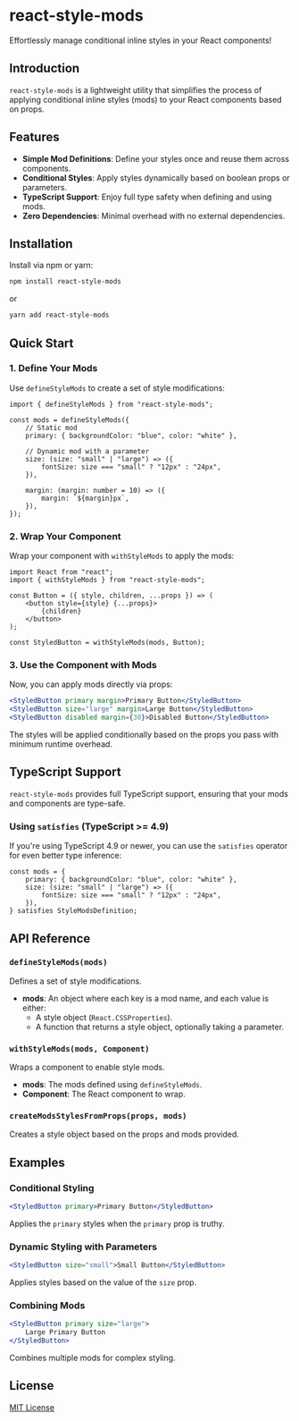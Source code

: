 # react-style-mods

Effortlessly manage conditional inline styles in your React components!

## Introduction

`react-style-mods` is a lightweight utility that simplifies the process of applying conditional inline styles (mods) to your React components based on props.

## Features

-   **Simple Mod Definitions**: Define your styles once and reuse them across components.
-   **Conditional Styles**: Apply styles dynamically based on boolean props or parameters.
-   **TypeScript Support**: Enjoy full type safety when defining and using mods.
-   **Zero Dependencies**: Minimal overhead with no external dependencies.

## Installation

Install via npm or yarn:

```bash
npm install react-style-mods
```

or

```bash
yarn add react-style-mods
```

## Quick Start

### 1. Define Your Mods

Use `defineStyleMods` to create a set of style modifications:

```tsx
import { defineStyleMods } from "react-style-mods";

const mods = defineStyleMods({
    // Static mod
    primary: { backgroundColor: "blue", color: "white" },

    // Dynamic mod with a parameter
    size: (size: "small" | "large") => ({
        fontSize: size === "small" ? "12px" : "24px",
    }),

    margin: (margin: number = 10) => ({
        margin: `${margin}px`,
    }),
});
```

### 2. Wrap Your Component

Wrap your component with `withStyleMods` to apply the mods:

```tsx
import React from "react";
import { withStyleMods } from "react-style-mods";

const Button = ({ style, children, ...props }) => (
    <button style={style} {...props}>
        {children}
    </button>
);

const StyledButton = withStyleMods(mods, Button);
```

### 3. Use the Component with Mods

Now, you can apply mods directly via props:

```jsx
<StyledButton primary margin>Primary Button</StyledButton>
<StyledButton size="large" margin>Large Button</StyledButton>
<StyledButton disabled margin={30}>Disabled Button</StyledButton>
```

The styles will be applied conditionally based on the props you pass with minimum runtime overhead.

## TypeScript Support

`react-style-mods` provides full TypeScript support, ensuring that your mods and components are type-safe.

### Using `satisfies` (TypeScript >= 4.9)

If you're using TypeScript 4.9 or newer, you can use the `satisfies` operator for even better type inference:

```tsx
const mods = {
    primary: { backgroundColor: "blue", color: "white" },
    size: (size: "small" | "large") => ({
        fontSize: size === "small" ? "12px" : "24px",
    }),
} satisfies StyleModsDefinition;
```

## API Reference

### `defineStyleMods(mods)`

Defines a set of style modifications.

-   **mods**: An object where each key is a mod name, and each value is either:
    -   A style object (`React.CSSProperties`).
    -   A function that returns a style object, optionally taking a parameter.

### `withStyleMods(mods, Component)`

Wraps a component to enable style mods.

-   **mods**: The mods defined using `defineStyleMods`.
-   **Component**: The React component to wrap.

### `createModsStylesFromProps(props, mods)`

Creates a style object based on the props and mods provided.

## Examples

### Conditional Styling

```jsx
<StyledButton primary>Primary Button</StyledButton>
```

Applies the `primary` styles when the `primary` prop is truthy.

### Dynamic Styling with Parameters

```jsx
<StyledButton size="small">Small Button</StyledButton>
```

Applies styles based on the value of the `size` prop.

### Combining Mods

```jsx
<StyledButton primary size="large">
    Large Primary Button
</StyledButton>
```

Combines multiple mods for complex styling.

## License

[MIT License](LICENSE)
